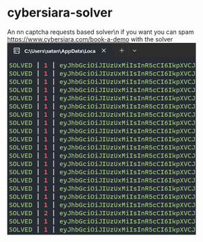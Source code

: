 # cybersiara-solver

An nn captcha requests based solver\n
if you want you can spam https://www.cybersiara.com/book-a-demo with the solver
![alt text](https://github.com/gzdzudp/cybersiara-solver/blob/edf18dd49cce455fe2e57f3824fb5ac451e0f6e8/imglol.png)

